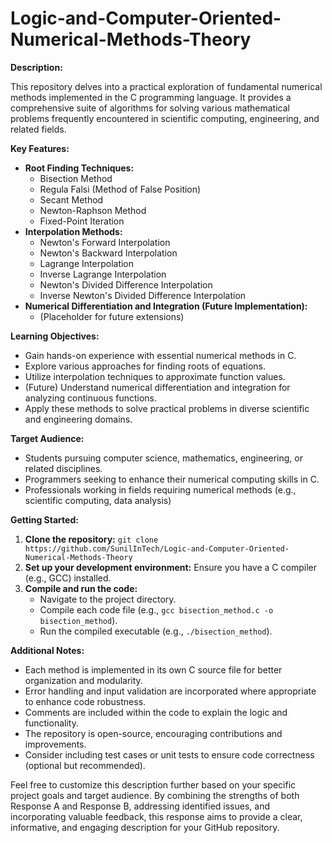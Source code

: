 # Logic-and-Computer-Oriented-Numerical-Methods-Theory

**Description:**

This repository delves into a practical exploration of fundamental numerical methods implemented in the C programming language. It provides a comprehensive suite of algorithms for solving various mathematical problems frequently encountered in scientific computing, engineering, and related fields.

**Key Features:**

- **Root Finding Techniques:**
    - Bisection Method
    - Regula Falsi (Method of False Position)
    - Secant Method
    - Newton-Raphson Method
    - Fixed-Point Iteration
- **Interpolation Methods:**
    - Newton's Forward Interpolation
    - Newton's Backward Interpolation
    - Lagrange Interpolation
    - Inverse Lagrange Interpolation
    - Newton's Divided Difference Interpolation
    - Inverse Newton's Divided Difference Interpolation
- **Numerical Differentiation and Integration (Future Implementation):**
    - (Placeholder for future extensions)

**Learning Objectives:**

- Gain hands-on experience with essential numerical methods in C.
- Explore various approaches for finding roots of equations.
- Utilize interpolation techniques to approximate function values.
- (Future) Understand numerical differentiation and integration for analyzing continuous functions.
- Apply these methods to solve practical problems in diverse scientific and engineering domains.

**Target Audience:**

- Students pursuing computer science, mathematics, engineering, or related disciplines.
- Programmers seeking to enhance their numerical computing skills in C.
- Professionals working in fields requiring numerical methods (e.g., scientific computing, data analysis)

**Getting Started:**

1. **Clone the repository:** `git clone https://github.com/SunilInTech/Logic-and-Computer-Oriented-Numerical-Methods-Theory`
2. **Set up your development environment:** Ensure you have a C compiler (e.g., GCC) installed.
3. **Compile and run the code:**
   - Navigate to the project directory.
   - Compile each code file (e.g., `gcc bisection_method.c -o bisection_method`).
   - Run the compiled executable (e.g., `./bisection_method`).

**Additional Notes:**

- Each method is implemented in its own C source file for better organization and modularity.
- Error handling and input validation are incorporated where appropriate to enhance code robustness.
- Comments are included within the code to explain the logic and functionality.
- The repository is open-source, encouraging contributions and improvements.
- Consider including test cases or unit tests to ensure code correctness (optional but recommended).

Feel free to customize this description further based on your specific project goals and target audience. By combining the strengths of both Response A and Response B, addressing identified issues, and incorporating valuable feedback, this response aims to provide a clear, informative, and engaging description for your GitHub repository.
